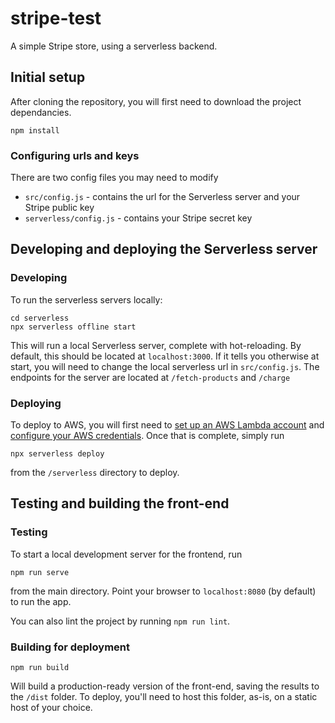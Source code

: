 # stripe-test

A simple Stripe store, using a serverless backend.

## Initial setup

After cloning the repository, you will first need to download the project dependancies.

```
npm install
```

### Configuring urls and keys

There are two config files you may need to modify

- `src/config.js` - contains the url for the Serverless server and your Stripe public key
- `serverless/config.js` - contains your Stripe secret key

## Developing and deploying the Serverless server

### Developing

To run the serverless servers locally:

```
cd serverless
npx serverless offline start
```

This will run a local Serverless server, complete with hot-reloading. By default, this should be located at `localhost:3000`. If it tells you otherwise at start, you will need to change the local serverless url in `src/config.js`. The endpoints for the server are located at `/fetch-products` and `/charge`

### Deploying

To deploy to AWS, you will first need to [set up an AWS Lambda account](https://docs.aws.amazon.com/lambda/latest/dg/setup.html) and [configure your AWS credentials](https://serverless.com/framework/docs/providers/aws/guide/credentials/). Once that is complete, simply run

```
npx serverless deploy
```

from the `/serverless` directory to deploy.

## Testing and building the front-end

### Testing

To start a local development server for the frontend, run

```
npm run serve
```

from the main directory. Point your browser to `localhost:8080` (by default) to run the app.

You can also lint the project by running `npm run lint`.

### Building for deployment

```
npm run build
```

Will build a production-ready version of the front-end, saving the results to the `/dist` folder. To deploy, you'll need to host this folder, as-is, on a static host of your choice.
